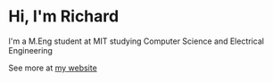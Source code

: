 # Hi, I'm Richard

I'm a M.Eng student at MIT studying Computer Science and Electrical Engineering

See more at [my website](https://richardbt.com)
